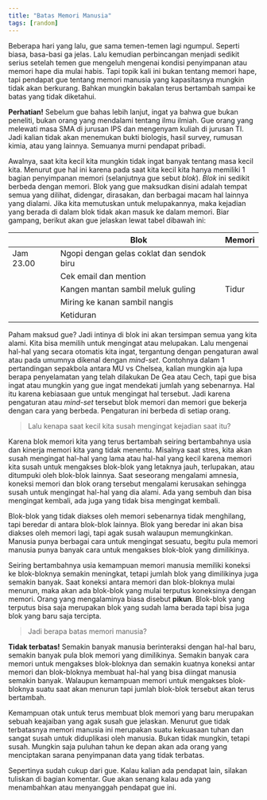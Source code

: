 ```yaml
---
title: "Batas Memori Manusia"
tags: [random]
---
```

Beberapa hari yang lalu, gue sama temen-temen lagi ngumpul. Seperti biasa, basa-basi ga jelas. Lalu kemudian perbincangan menjadi sedikit serius setelah temen gue mengeluh mengenai kondisi penyimpanan atau memori hape dia mulai habis. Tapi topik kali ini bukan tentang memori hape, tapi pendapat gue tentang memori manusia yang kapasitasnya mungkin tidak akan berkurang. Bahkan mungkin bakalan terus bertambah sampai ke batas yang tidak diketahui.

**Perhatian!** Sebelum gue bahas lebih lanjut, ingat ya bahwa gue bukan peneliti, bukan orang yang mendalami tentang ilmu ilmiah. Gue orang yang melewati masa SMA di jurusan IPS dan mengenyam kuliah di jurusan TI. Jadi kalian tidak akan menemukan bukti biologis, hasil survey, rumusan kimia, atau yang lainnya. Semuanya murni pendapat pribadi.

<!--more-->

Awalnya, saat kita kecil kita mungkin tidak ingat banyak tentang masa kecil kita. Menurut gue hal ini karena pada saat kita kecil kita hanya memiliki 1 bagian penyimpanan memori (selanjutnya gue sebut *blok*). *Blok* ini sedikit berbeda dengan memori. Blok yang gue maksudkan disini adalah tempat semua yang dilihat, didengar, dirasakan, dan berbagai macam hal lainnya yang dialami. Jika kita memutuskan untuk melupakannya, maka kejadian yang berada di dalam blok tidak akan masuk ke dalam memori. Biar gampang, berikut akan gue jelaskan lewat tabel dibawah ini:

|           | Blok                                       | Memori     |
|-----------|--------------------------------------------|------------|
| Jam 23.00 | Ngopi dengan gelas coklat dan sendok biru  |            |
|           | Cek email dan mention                      |            |
|           | Kangen mantan sambil meluk guling          | Tidur      |
|           | Miring ke kanan sambil nangis              |            |
|           | Ketiduran                                  |            |

Paham maksud gue? Jadi intinya di blok ini akan tersimpan semua yang kita alami. Kita bisa memilih untuk mengingat atau melupakan. Lalu mengenai hal-hal yang secara otomatis kita ingat, tergantung dengan pengaturan awal atau pada umumnya dikenal dengan *mind-set*. Contohnya dalam 1 pertandingan sepakbola antara MU vs Chelsea, kalian mungkin aja lupa berapa penyelamatan yang telah dilakukan De Gea atau Cech, tapi gue bisa ingat atau mungkin yang gue ingat mendekati jumlah yang sebenarnya. Hal itu karena kebiasaan gue untuk mengingat hal tersebut. Jadi karena pengaturan atau *mind-set* tersebut blok memori dan memori gue bekerja dengan cara yang berbeda. Pengaturan ini berbeda di setiap orang.  

> Lalu kenapa saat kecil kita susah mengingat kejadian saat itu?

Karena blok memori kita yang terus bertambah seiring bertambahnya usia dan kinerja memori kita yang tidak menentu. Misalnya saat stres, kita akan susah mengingat hal-hal yang lama atau hal-hal yang kecil karena memori kita susah untuk mengakses blok-blok yang letaknya jauh, terlupakan, atau ditumpuki oleh blok-blok lainnya. Saat seseorang mengalami amnesia, koneksi memori dan blok orang tersebut mengalami kerusakan sehingga susah untuk mengingat hal-hal yang dia alami. Ada yang sembuh dan bisa mengingat kembali, ada juga yang tidak bisa mengingat kembali.

Blok-blok yang tidak diakses oleh memori sebenarnya tidak menghilang, tapi beredar di antara blok-blok lainnya. Blok yang beredar ini akan bisa diakses oleh memori lagi, tapi agak susah walaupun memungkinkan. Manusia punya berbagai cara untuk mengingat sesuatu, begitu pula memori manusia punya banyak cara untuk mengakses blok-blok yang dimilikinya.

Seiring bertambahnya usia kemampuan memori manusia memiliki koneksi ke blok-bloknya semakin meningkat, tetapi jumlah blok yang dimilikinya juga semakin banyak. Saat koneksi antara memori dan blok-bloknya mulai menurun, maka akan ada blok-blok yang mulai terputus koneksinya dengan memori. Orang yang mengalaminya biasa disebut **pikun**. Blok-blok yang terputus bisa saja merupakan blok yang sudah lama berada tapi bisa juga blok yang baru saja tercipta.

> Jadi berapa batas memori manusia?

**Tidak terbatas!** Semakin banyak manusia berinteraksi dengan hal-hal baru, semakin banyak pula blok memori yang dimilikinya. Semakin banyak cara memori untuk mengakses blok-bloknya dan semakin kuatnya koneksi antar memori dan blok-bloknya membuat hal-hal yang bisa diingat manusia semakin banyak. Walaupun kemampuan memori untuk mengakses blok-bloknya suatu saat akan menurun tapi jumlah blok-blok tersebut akan terus bertambah.

Kemampuan otak untuk terus membuat blok memori yang baru merupakan sebuah keajaiban yang agak susah gue jelaskan. Menurut gue tidak terbatasnya memori manusia ini merupakan suatu kekuasaan tuhan dan sangat susah untuk diduplikasi oleh manusia. Bukan tidak mungkin, tetapi susah. Mungkin saja puluhan tahun ke depan akan ada orang yang menciptakan sarana penyimpanan data yang tidak terbatas.

Sepertinya sudah cukup dari gue. Kalau kalian ada pendapat lain, silakan tuliskan di bagian komentar. Gue akan senang kalau ada yang menambahkan atau menyanggah pendapat gue ini.
